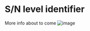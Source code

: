 # S/N level identifier

More info about to come
![image](https://github.com/user-attachments/assets/601ce1b9-0dec-4f46-8f1e-c68bee8493c4)
